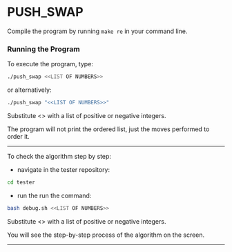# PUSH_SWAP

Compile the program by running `make re` in your command line.

### Running the Program

To execute the program, type:
```bash
./push_swap <<LIST OF NUMBERS>>
```

or alternatively:

```bash
./push_swap "<<LIST OF NUMBERS>>"
```
Substitute <<LIST OF NUMBERS>> with a list of positive or negative integers.

The program will not print the ordered list, just the moves performed to order it.

---
To check the algorithm step by step:
- navigate in the tester repository:
```bash
cd tester
```
- run the run the command:
```bash
bash debug.sh <<LIST OF NUMBERS>>
```
Substitute <<LIST OF NUMBERS>> with a list of positive or negative integers.

You will see the step-by-step process of the algorithm on the screen.

---

